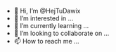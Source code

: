 - 👋 Hi, I’m @HejTuDawix
- 👀 I’m interested in ...
- 🌱 I’m currently learning ...
- 💞️ I’m looking to collaborate on ...
- 📫 How to reach me ...

<!---
HejTuDawix/HejTuDawix is a ✨ special ✨ repository because its `README.md` (this file) appears on your GitHub profile.
You can click the Preview link to take a look at your changes.
--->
